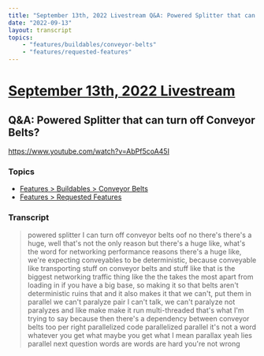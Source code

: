 ```yaml
---
title: "September 13th, 2022 Livestream Q&A: Powered Splitter that can turn off Conveyor Belts?"
date: "2022-09-13"
layout: transcript
topics:
    - "features/buildables/conveyor-belts"
    - "features/requested-features"
---
```

# [September 13th, 2022 Livestream](../2022-09-13.md)
## Q&A: Powered Splitter that can turn off Conveyor Belts?
https://www.youtube.com/watch?v=AbPf5coA45I

### Topics
* [Features > Buildables > Conveyor Belts](../topics/features/buildables/conveyor-belts.md)
* [Features > Requested Features](../topics/features/requested-features.md)

### Transcript

> powered splitter I can turn off conveyor belts oof no there's there's a huge, well that's not the only reason but there's a huge like, what's the word for networking performance reasons there's a huge like, we're expecting conveyables to be deterministic, because conveyable like transporting stuff on conveyor belts and stuff like that is the biggest networking traffic thing like the the takes the most apart from loading in if you have a big base, so making it so that belts aren't deterministic ruins that and it also makes it that we can't, put them in parallel we can't paralyze pair I can't talk, we can't paralyze not paralyzes and like make make it run multi-threaded that's what I'm trying to say because then there's a dependency between conveyor belts too per right parallelized code parallelized parallel it's not a word whatever you get what maybe you get what I mean parallax yeah lies parallel next question words are words are hard you're not wrong
